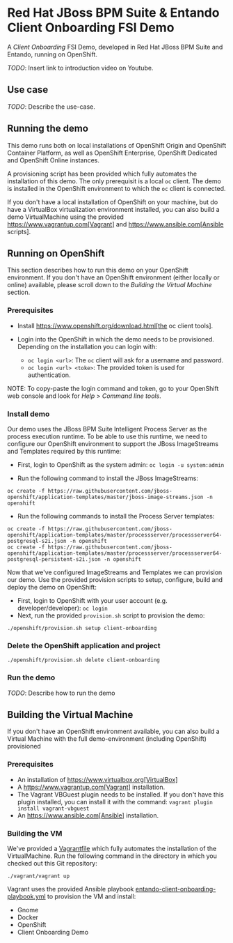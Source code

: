 # Red Hat JBoss BPM Suite & Entando Client Onboarding FSI Demo

A _Client Onboarding_ FSI Demo, developed in Red Hat JBoss BPM Suite and Entando, running on OpenShift.

*TODO*: Insert link to introduction video on Youtube.

## Use case

*TODO*: Describe the use-case.


## Running the demo

This demo runs both on local installations of OpenShift Origin and OpenShift Container Platform,
as well as OpenShift Enterprise, OpenShift Dedicated and OpenShift Online instances.

A provisioning script has been provided which fully automates the installation of this demo. The only prerequisit is a local `oc` client. The
demo is installed in the OpenShift environment to which the `oc` client is connected.

If you don't have a local installation of OpenShift on your machine, but do have a VirtualBox virtualization environment installed, you can also
build a demo VirtualMachine using the provided https://www.vagrantup.com[Vagrant] and https://www.ansible.com[Ansible scripts].


## Running on OpenShift

This section describes how to run this demo on your OpenShift environment. If you don't have an OpenShift environment (either locally or online)
available, please scroll down to the *Building the Virtual Machine* section.

### Prerequisites

* Install https://www.openshift.org/download.html[the oc client tools].

* Login into the OpenShift in which the demo needs to be provisioned. Depending on the installation you can login with:
  - `oc login <url>`: The `oc` client will ask for a username and password.
  - `oc login <url> <toke>`: The provided token is used for authentication.

NOTE: To copy-paste the login command and token, go to your OpenShift web console and look for _Help_ > _Command line tools_.

### Install demo

Our demo uses the JBoss BPM Suite Intelligent Process Server as the process execution runtime. To be able to use this runtime, we need to configure our OpenShift environment to support the JBoss ImageStreams and Templates required by this runtime:

* First, login to OpenShift as the system admin: `oc login -u system:admin`

* Run the following command to install the JBoss ImageStreams:
```
oc create -f https://raw.githubusercontent.com/jboss-openshift/application-templates/master/jboss-image-streams.json -n openshift
```
* Run the following commands to install the Process Server templates:
```
oc create -f https://raw.githubusercontent.com/jboss-openshift/application-templates/master/processserver/processserver64-postgresql-s2i.json -n openshift
oc create -f https://raw.githubusercontent.com/jboss-openshift/application-templates/master/processserver/processserver64-postgresql-persistent-s2i.json -n openshift
```

Now that we've configured ImageStreams and Templates we can provision our demo. Use the provided provision scripts to setup, configure, build and deploy the demo on OpenShift:

* First, login to OpenShift with your user account (e.g. developer/developer): `oc login`
* Next, run the provided `provision.sh` script to provision the demo:

```
./openshift/provision.sh setup client-onboarding
```

### Delete the OpenShift application and project

```
./openshift/provision.sh delete client-onboarding
```

### Run the demo

*TODO*: Describe how to run the demo


## Building the Virtual Machine

If you don't have an OpenShift environment available, you can also build a Virtual Machine with the full demo-environment (including OpenShift)
provisioned

### Prerequisites

* An installation of https://www.virtualbox.org[VirtualBox]
* A https://www.vagrantup.com[Vagrant] installation.
* The Vagrant VBGuest plugin needs to be installed. If you don't have this plugin installed, you can install it with the command: `vagrant plugin install vagrant-vbguest`
* An https://www.ansible.com[Ansible] installation.

### Building the VM

We've provided a [Vagrantfile](vagrant/Vagrantfile) which fully automates the installation of the VirtualMachine. Run the following command in
the directory in which you checked out this Git repository:
```
./vagrant/vagrant up
```

Vagrant uses the provided Ansible playbook [entando-client-onboarding-playbook.yml](vagrant/entando-client-onboarding-playbook.yml) to provision
the VM and install:
* Gnome
* Docker
* OpenShift
* Client Onboarding Demo
